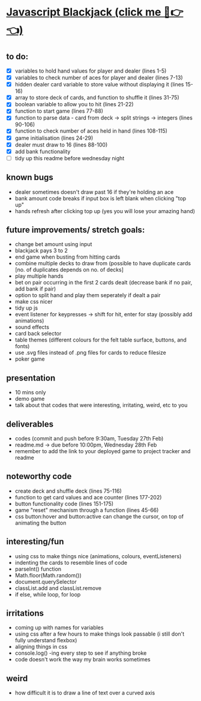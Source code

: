 # [Javascript Blackjack (click me 🥺👉👈)](https://kr222.github.io/sei-projects/js-blackjack)

## to do:

- [x] variables to hold hand values for player and dealer (lines 1-5)
- [x] variables to check number of aces for player and dealer (lines 7-13)
- [x] hidden dealer card variable to store value without displaying it (lines 15-16)
- [x] array to store deck of cards, and function to shuffle it (lines 31-75)
- [x] boolean variable to allow you to hit <draw another card> (lines 21-22)
- [x] function to start game (lines 77-88)
- [x] function to parse data - card from deck -> split strings -> integers (lines 90-106)
- [x] function to check number of aces held in hand (lines 108-115)
- [x] game initialisation (lines 24-29)
- [x] dealer must draw to 16 (lines 88-100)
- [x] add bank functionality
- [ ] tidy up this readme before wednesday night

## known bugs

- dealer sometimes doesn't draw past 16 if they're holding an ace
- bank amount code breaks if input box is left blank when clicking "top up"
- hands refresh after clicking top up (yes you will lose your amazing hand)

## future improvements/ stretch goals:

- change bet amount using input
- blackjack pays 3 to 2
- end game when busting from hitting cards
- combine multiple decks to draw from (possible to have duplicate cards [no. of duplicates depends on no. of decks]
- play multiple hands
- bet on pair occurring in the first 2 cards dealt (decrease bank if no pair, add bank if pair)
- option to split hand and play them seperately if dealt a pair
- make css nicer
- tidy up js
- event listener for keypresses -> shift for hit, enter for stay (possibly add animations)
- sound effects
- card back selector
- table themes (different colours for the felt table surface, buttons, and fonts)
- use .svg files instead of .png files for cards to reduce filesize
- poker game

## presentation

- 10 mins only
- demo game
- talk about that codes that were interesting, irritating, weird, etc to you

## deliverables

- codes (commit and push before 9:30am, Tuesday 27th Feb)
- readme.md -> due before 10:00pm, Wednesday 28th Feb
- remember to add the link to your deployed game to project tracker and readme

## noteworthy code

- create deck and shuffle deck (lines 75-116)
- function to get card values and ace counter (lines 177-202)
- button functionality code (lines 151-175)
- game "reset" mechanism through a function (lines 45-66)
- css button:hover and button:active can change the cursor, on top of animating the button

## interesting/fun

- using css to make things nice (animations, colours, eventListeners)
- indenting the cards to resemble lines of code
- parseInt() function
- Math.floor(Math.random())
- document.querySelector
- classList.add and classList.remove
- if else, while loop, for loop

## irritations

- coming up with names for variables
- using css after a few hours to make things look passable (i still don't fully understand flexbox)
- aligning things in css
- console.log() -ing every step to see if anything broke
- code doesn't work the way my brain works sometimes

## weird

- how difficult it is to draw a line of text over a curved axis
